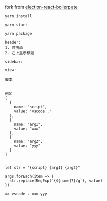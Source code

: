 fork from [electron-react-boilerplate](https://github.com/electron-react-boilerplate/electron-react-boilerplate)

```
yarn install

yarn start

yarn package
```

```
header:
1. 可拖动
2. 左上显示标题

sidebar:

view:
```

```
脚本


例如
[
  {
    name: "script",
    value: "vscode ."
  },
  {
    name: "arg1",
    value: "xxx"
  },
  {
    name: "arg2",
    value: "yyy"
  }
]


let str = "{script} {arg1} {arg2}"

args.forEach(item => {
  str.replace(RegExp(`{${name}?}/g`), value)
})

=> vscode . xxx yyy
```
